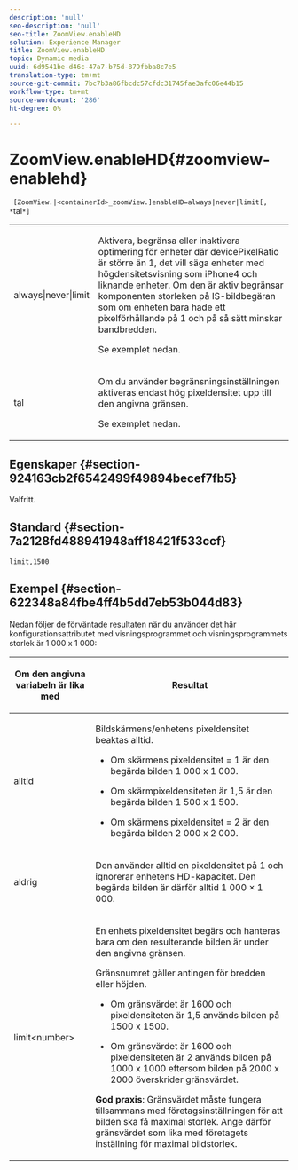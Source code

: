 ```yaml
---
description: 'null'
seo-description: 'null'
seo-title: ZoomView.enableHD
solution: Experience Manager
title: ZoomView.enableHD
topic: Dynamic media
uuid: 6d9541be-d46c-47a7-b75d-879fbba8c7e5
translation-type: tm+mt
source-git-commit: 7bc7b3a86fbcdc57cfdc31745fae3afc06e44b15
workflow-type: tm+mt
source-wordcount: '286'
ht-degree: 0%

---
```



# ZoomView.enableHD{#zoomview-enablehd}

` [ZoomView.|<containerId>_zoomView.]enableHD=always|never|limit[, *`tal`*]`

<table id="table_0BEA0B5FFDF64E5594B534B2A87A6D88"> 
 <tbody> 
  <tr> 
   <td colname="col1"> <p> <span class="codeph"> always|never|limit</span> </p> </td> 
   <td colname="col2"> <p> Aktivera, begränsa eller inaktivera optimering för enheter där <span class="codeph"> devicePixelRatio</span> är större än <span class="codeph"> 1</span>, det vill säga enheter med högdensitetsvisning som iPhone4 och liknande enheter. Om den är aktiv begränsar komponenten storleken på IS-bildbegäran som om enheten bara hade ett pixelförhållande på <span class="codeph"> 1</span> och på så sätt minskar bandbredden. </p> <p>Se exemplet nedan. </p> </td> 
  </tr> 
  <tr> 
   <td colname="col1"> <p> <span class="codeph"><span class="varname"> tal</span></span> </p> </td> 
   <td colname="col2"> <p> Om du använder begränsningsinställningen aktiveras endast hög pixeldensitet upp till den angivna gränsen. </p> <p>Se exemplet nedan. </p> </td> 
  </tr> 
 </tbody> 
</table>

## Egenskaper {#section-924163cb2f6542499f49894becef7fb5}

Valfritt.

## Standard {#section-7a2128fd488941948aff18421f533ccf}

`limit,1500`

## Exempel {#section-622348a84fbe4ff4b5dd7eb53b044d83}

Nedan följer de förväntade resultaten när du använder det här konfigurationsattributet med visningsprogrammet och visningsprogrammets storlek är 1 000 x 1 000:

<table id="table_F97FEDA0EE1B4EF6AC9FF9060548ACA4"> 
 <thead> 
  <tr> 
   <th colname="col1" class="entry"> <p>Om den angivna variabeln är lika med </p> </th> 
   <th colname="col2" class="entry"> <p>Resultat </p> </th> 
  </tr>
 </thead>
 <tbody> 
  <tr> 
   <td colname="col1"> <p><span class="codeph"> alltid</span> </p> </td> 
   <td colname="col2"> <p>Bildskärmens/enhetens pixeldensitet beaktas alltid. </p> <p> 
     <ul id="ul_D8F31FDFCDB74B75A3B1BFBEE33AF2E2"> 
      <li id="li_8A1C6DCCE10545349C73029729211BB2"> <p>Om skärmens pixeldensitet = 1 är den begärda bilden 1 000 x 1 000. </p> </li> 
      <li id="li_884156A34AC64B4E9B3ACC4C25EB710F"> <p>Om skärmpixeldensiteten är 1,5 är den begärda bilden 1 500 x 1 500. </p> </li> 
      <li id="li_7EC699284A7F4E679E512C3DA8B5454F"> <p>Om skärmens pixeldensitet = 2 är den begärda bilden 2 000 x 2 000. </p> </li> 
     </ul> </p> </td> 
  </tr> 
  <tr> 
   <td colname="col1"> <p><span class="codeph"> aldrig</span> </p> </td> 
   <td colname="col2"> <p>Den använder alltid en pixeldensitet på 1 och ignorerar enhetens HD-kapacitet. Den begärda bilden är därför alltid 1 000 × 1 000. </p> </td> 
  </tr> 
  <tr> 
   <td colname="col1"> <p><span class="codeph"> limit&lt;number&gt;</span> </p> </td> 
   <td colname="col2"> <p>En enhets pixeldensitet begärs och hanteras bara om den resulterande bilden är under den angivna gränsen. </p> <p>Gränsnumret gäller antingen för bredden eller höjden. </p> <p> 
     <ul id="ul_CEC06B2280164951BA1A0ADED99E8050"> 
      <li id="li_CA7A0980ACC54690A4F212DF53E2DC8A"> <p>Om gränsvärdet är 1600 och pixeldensiteten är 1,5 används bilden på 1500 x 1500. </p> </li> 
      <li id="li_A4AAD7FBFA0347B082789511CA6768A5"> <p>Om gränsvärdet är 1600 och pixeldensiteten är 2 används bilden på 1000 x 1000 eftersom bilden på 2000 x 2000 överskrider gränsvärdet. </p> </li> 
     </ul> </p> <p><b>God praxis</b>: Gränsvärdet måste fungera tillsammans med företagsinställningen för att bilden ska få maximal storlek. Ange därför gränsvärdet som lika med företagets inställning för maximal bildstorlek. </p> </td> 
  </tr> 
 </tbody> 
</table>


